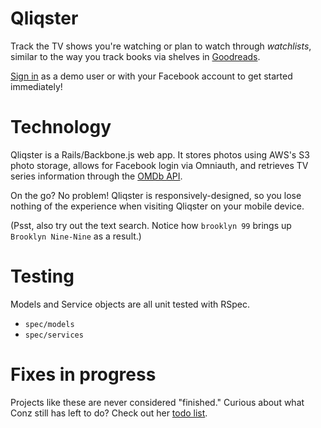 # Qliqster
Track the TV shows you're watching or plan to watch through *watchlists*, similar to the way you track books via shelves in
<a href="http://goodreads.com" target="_blank">Goodreads</a>.

<a href="http://www.qliqster.com" target="_blank">Sign in</a> as a demo user or with your Facebook account to get started immediately!

# Technology
Qliqster is a Rails/Backbone.js web app. It stores photos using AWS's S3 photo storage, allows for Facebook login via Omniauth, and retrieves TV series information through the <a href="http://omdbapi.com/" target="_blank">OMDb API</a>.

On the go? No problem! Qliqster is responsively-designed, so you lose nothing of the experience when visiting Qliqster on your mobile device.

(Psst, also try out the text search. Notice how `brooklyn 99` brings up `Brooklyn Nine-Nine` as a result.)

# Testing
Models and Service objects are all unit tested with RSpec.
  * `spec/models`
  * `spec/services`

# Fixes in progress
Projects like these are never considered "finished." Curious about what Conz still has left to do? Check out her [todo list](TODO.md).
